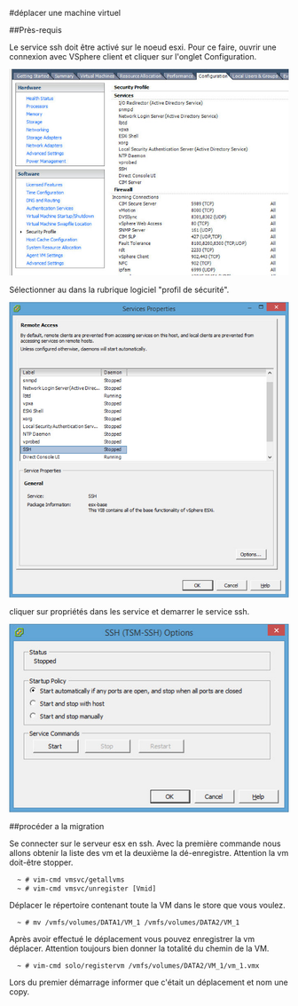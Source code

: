 #déplacer une machine virtuel

##Près-requis

Le service ssh doit être activé sur le noeud esxi. Pour ce faire, ouvrir une connexion avec VSphere client et cliquer sur l'onglet Configuration.


![](img/secprof.jpeg)


Sélectionner au dans la rubrique logiciel "profil de sécurité".

![](img/properies.jpeg)
   
cliquer sur propriétés dans les service et demarrer le service ssh.


![](img/start-service.jpeg)
   

##procéder a la migration

Se connecter sur le serveur esx en ssh. Avec la première commande nous allons obtenir la liste des vm et la deuxième la dé-enregistre. Attention la vm doit-être stopper.

``` 
  ~ # vim-cmd vmsvc/getallvms
  ~ # vim-cmd vmsvc/unregister [Vmid]
```

Déplacer le répertoire contenant toute la VM dans le store que vous voulez.

```
  ~ # mv /vmfs/volumes/DATA1/VM_1 /vmfs/volumes/DATA2/VM_1

```

Après avoir effectué le déplacement vous pouvez enregistrer la vm déplacer. Attention toujours bien donner la totalité du chemin de la VM.

```
  ~ # vim-cmd solo/registervm /vmfs/volumes/DATA2/VM_1/vm_1.vmx
```
Lors du premier démarrage informer que c'était un déplacement et nom une copy.


